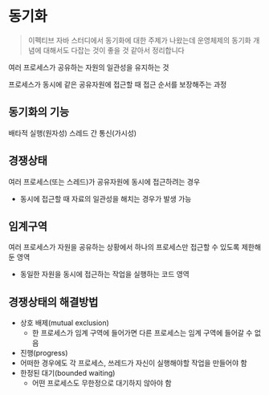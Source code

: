 # 동기화
> 이펙티브 자바 스터디에서 동기화에 대한 주제가 나왔는데 운영체제의 동기화 개념에 대해서도 다잡는 것이 좋을 것 같아서 정리합니다

여러 프로세스가 공유하는 자원의 일관성을 유지하는 것

프로세스가 동시에 같은 공유자원에 접근할 때 접근 순서를 보장해주는 과정

## 동기화의 기능
배타적 실행(원자성)
스레드 간 통신(가시성)

## 경쟁상태
여러 프로세스(또는 스레드)가 공유자원에 동시에 접근하려는 경우
+ 동시에 접근할 때 자료의 일관성을 해치는 경우가 발생 가능

## 임계구역
여러 프로세스가 자원을 공유하는 상황에서 하나의 프로세스만 접근할 수 있도록 제한해둔 영역
+ 동일한 자원을 동시에 접근하는 작업을 실행하는 코드 영역

## 경쟁상태의 해결방법
+ 상호 배제(mutual exclusion)
  + 한 프로세스가 임계 구역에 들어가면 다른 프로세스는 임계 구역에 들어갈 수 없음
+ 진행(progress)
 + 어떠한 경우에도 각 프로세스, 쓰레드가 자신이 실행해야할 작업을 만들어야 함
+ 한정된 대기(bounded waiting)
  + 어떤 프로세스도 무한정으로 대기하지 않아야 함
